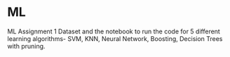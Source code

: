 # ML

ML Assignment 1 Dataset and the notebook to run the code for 5 different learning algorithms- SVM, KNN, Neural Network, Boosting, Decision Trees with pruning. 
